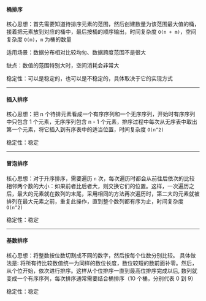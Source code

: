 #### 桶排序

核心思想：首先需要知道待排序元素的范围，然后创建数量为该范围最大值的桶，接着把元素放到对应的桶中，最后按桶的顺序输出，时间复杂度 `O(n + m)`，空间复杂度 `O(m)`，`m` 为桶的数量

适用场景：数据分布相对比较均匀、数据跨度范围不是很大

缺点：数值的范围特别大时，空间消耗会非常大

稳定性：可以是稳定的，也可以是不稳定的，具体取决于它的实现方式

***

#### 插入排序

核心思想：把 n 个待排元素看成一个有序序列和一个无序序列，开始时有序序列中只包含 1 个元素，无序序列包含 n - 1 个元素，排序过程中每次从无序表中取出第一个元素，将它插入到有序表中的适当位置，时间复杂度 `O(n^2)`

稳定性：稳定

***

#### 冒泡排序

核心思想：对于升序排序，需要遍历 `n` 次，每次遍历时都会从前往后依次的比较相邻两个数的大小：如果前者比后者大，则交换它们的位置。这样，一次遍历之后，最大的元素就在数列的末尾，采用相同的方法再次遍历时，第二大的元素就被排列在最大元素之前，重复此操作，直到整个数列都有序为止，时间复杂度 `O(n^2)`

稳定性：稳定

***

#### 基数排序

核心思想：将整数按位数切割成不同的数字，然后按每个位数分别比较。 具体做法是: 将所有待比较数值统一为同样的数位长度，数位较短的数前面补零。然后，从个位开始，依次进行排序。这样从个位排序一直到最高位排序完成以后, 数列就变成一个有序序列，每次排序通常需要结合桶排序（10 个桶，分别代表 0 到 9）

稳定性：稳定